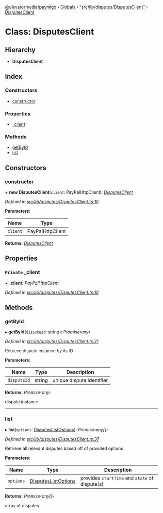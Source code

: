 [@elevatormedia/paymigo](../README.md) › [Globals](../globals.md) › ["src/lib/disputes/DisputesClient"](../modules/_src_lib_disputes_disputesclient_.md) › [DisputesClient](_src_lib_disputes_disputesclient_.disputesclient.md)

# Class: DisputesClient

## Hierarchy

-   **DisputesClient**

## Index

### Constructors

-   [constructor](_src_lib_disputes_disputesclient_.disputesclient.md#constructor)

### Properties

-   [\_client](_src_lib_disputes_disputesclient_.disputesclient.md#private-_client)

### Methods

-   [getById](_src_lib_disputes_disputesclient_.disputesclient.md#getbyid)
-   [list](_src_lib_disputes_disputesclient_.disputesclient.md#list)

## Constructors

### constructor

\+ **new DisputesClient**(`client`: PayPalHttpClient): _[DisputesClient](_src_lib_disputes_disputesclient_.disputesclient.md)_

_Defined in [src/lib/disputes/DisputesClient.ts:10](https://github.com/ELEVATORmedia/paymigo/blob/90b1c91/src/lib/disputes/DisputesClient.ts#L10)_

**Parameters:**

| Name     | Type             |
| -------- | ---------------- |
| `client` | PayPalHttpClient |

**Returns:** _[DisputesClient](_src_lib_disputes_disputesclient_.disputesclient.md)_

## Properties

### `Private` \_client

• **\_client**: _PayPalHttpClient_

_Defined in [src/lib/disputes/DisputesClient.ts:10](https://github.com/ELEVATORmedia/paymigo/blob/90b1c91/src/lib/disputes/DisputesClient.ts#L10)_

## Methods

### getById

▸ **getById**(`disputeId`: string): _Promise‹any›_

_Defined in [src/lib/disputes/DisputesClient.ts:21](https://github.com/ELEVATORmedia/paymigo/blob/90b1c91/src/lib/disputes/DisputesClient.ts#L21)_

Retrieve dispute instance by its ID

**Parameters:**

| Name        | Type   | Description               |
| ----------- | ------ | ------------------------- |
| `disputeId` | string | unique dispute identifier |

**Returns:** _Promise‹any›_

dispute instance

---

### list

▸ **list**(`options`: [DisputesListOptions](../modules/_src_lib_disputes_disputesclient_.md#disputeslistoptions)): _Promise‹any[]›_

_Defined in [src/lib/disputes/DisputesClient.ts:37](https://github.com/ELEVATORmedia/paymigo/blob/90b1c91/src/lib/disputes/DisputesClient.ts#L37)_

Retrieve all relevant disputes based off of provided options

**Parameters:**

| Name      | Type                                                                                       | Description                                    |
| --------- | ------------------------------------------------------------------------------------------ | ---------------------------------------------- |
| `options` | [DisputesListOptions](../modules/_src_lib_disputes_disputesclient_.md#disputeslistoptions) | provides `startTime` and `state` of dispute(s) |

**Returns:** _Promise‹any[]›_

array of disputes
